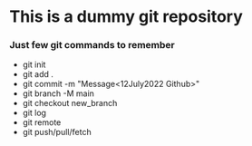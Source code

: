 # This is a dummy git repository

### Just few git commands to remember
- git init
- git add .
- git commit -m "Message<12July2022 Github>"
- git branch -M main
- git checkout new_branch
- git log
- git remote
- git push/pull/fetch